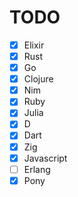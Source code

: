 # TODO

- [x] Elixir
- [x] Rust
- [x] Go
- [x] Clojure
- [x] Nim
- [x] Ruby
- [x] Julia
- [x] D
- [x] Dart
- [x] Zig
- [x] Javascript
- [ ] Erlang
- [x] Pony

